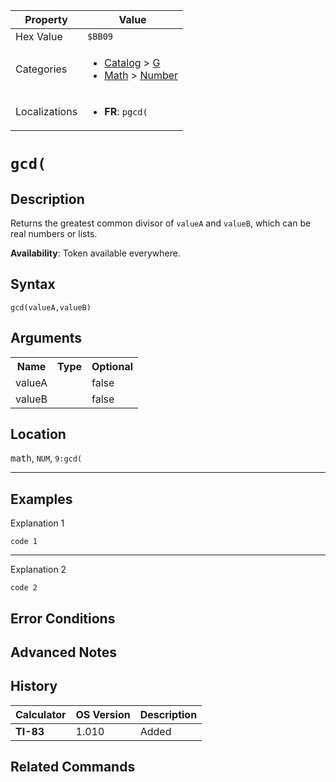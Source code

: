 | Property      | Value |
|---------------|-------|
| Hex Value     | `$BB09`|
| Categories    | <ul><li>[Catalog](../categories/Catalog.md) > [G](../categories/Catalog.md#G)</li><li>[Math](../categories/Math.md) > [Number](../categories/Math.md#Number)</li></ul> |
| Localizations | <ul><li><b>FR</b>: `pgcd(`</li></ul> |

# `gcd(`

## Description
Returns the greatest common divisor of `valueA` and `valueB`, which can be real numbers or lists.


<b>Availability</b>: Token available everywhere.

## Syntax
`gcd(valueA,valueB)`

## Arguments
<table>
<tr><th>Name</th><th>Type</th><th>Optional</th></tr>

<tr><td>valueA</td><td></td><td>false</td></tr>

<tr><td>valueB</td><td></td><td>false</td></tr>

</table>

## Location
<kbd>math</kbd>, `NUM`, `9:gcd(`
<hr>

## Examples

Explanation 1
```ti-basic
code 1
```
---
Explanation 2
```ti-basic
code 2
```

## Error Conditions


## Advanced Notes


## History
| Calculator | OS Version | Description |
|------------|------------|-------------|
| <b>TI-83</b> | 1.010 | Added

## Related Commands

    